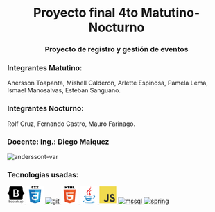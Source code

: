 <h1 align="center"><strong>Proyecto final 4to Matutino-Nocturno</strong></h1>
<h3 align="center">Proyecto de registro y gestión de eventos</h3>

<h3 align="left"><strong>Integrantes Matutino: </strong></h3> <p>Anersson Toapanta, Mishell Calderon, Arlette Espinosa, Pamela Lema, Ismael Manosalvas, Esteban Sanguano.</p>

<h3 align="left"><strong>Integrantes Nocturno: </strong></h3> <p>Rolf Cruz, Fernando Castro, Mauro Farinago.</p>

<h3 align="left"><strong>Docente: </strong>Ing.: Diego Maiquez</h3>
<p align="left">
</p>

<p align="left"> <img src="https://komarev.com/ghpvc/?username=anderssont-var&label=Vistas%20Repo&color=0e75b6&style=flat" alt="anderssont-var" /> </p>

<h3 align="left">Tecnologias usadas:</h3>
<p align="left"> <a href="https://getbootstrap.com" target="_blank" rel="noreferrer"> <img src="https://raw.githubusercontent.com/devicons/devicon/master/icons/bootstrap/bootstrap-plain-wordmark.svg" alt="bootstrap" width="40" height="40"/> </a> <a href="https://www.w3schools.com/css/" target="_blank" rel="noreferrer"> <img src="https://raw.githubusercontent.com/devicons/devicon/master/icons/css3/css3-original-wordmark.svg" alt="css3" width="40" height="40"/> </a> <a href="https://git-scm.com/" target="_blank" rel="noreferrer"> <img src="https://www.vectorlogo.zone/logos/git-scm/git-scm-icon.svg" alt="git" width="40" height="40"/> </a> <a href="https://www.w3.org/html/" target="_blank" rel="noreferrer"> <img src="https://raw.githubusercontent.com/devicons/devicon/master/icons/html5/html5-original-wordmark.svg" alt="html5" width="40" height="40"/> </a> <a href="https://www.java.com" target="_blank" rel="noreferrer"> <img src="https://raw.githubusercontent.com/devicons/devicon/master/icons/java/java-original.svg" alt="java" width="40" height="40"/> </a> <a href="https://developer.mozilla.org/en-US/docs/Web/JavaScript" target="_blank" rel="noreferrer"> <img src="https://raw.githubusercontent.com/devicons/devicon/master/icons/javascript/javascript-original.svg" alt="javascript" width="40" height="40"/> </a> <a href="https://www.microsoft.com/en-us/sql-server" target="_blank" rel="noreferrer"> <img src="https://www.svgrepo.com/show/303229/microsoft-sql-server-logo.svg" alt="mssql" width="40" height="40"/> </a> <a href="https://spring.io/" target="_blank" rel="noreferrer"> <img src="https://www.vectorlogo.zone/logos/springio/springio-icon.svg" alt="spring" width="40" height="40"/> </a> </p>
